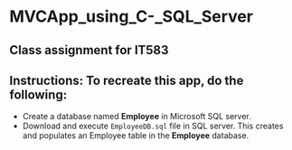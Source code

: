 # MVCApp_using_C-_SQL_Server
## Class assignment for IT583

Instructions: To recreate this app, do the following: 
-----------------------------------------------------

* Create a database named **Employee** in Microsoft SQL server. 
* Download and execute `EmployeeDB.sql` file in SQL server. This creates and populates an Employee table in the **Employee** database.



